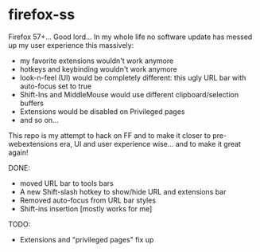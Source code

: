 # firefox-ss

Firefox 57+... Good lord... In my whole life no software update has messed
up my user experience this massively:
- my favorite extensions wouldn't work anymore
- hotkeys and keybinding wouldn't work anymore
- look-n-feel (UI) would be completely different: this ugly URL bar with
auto-focus set to true
- Shift-Ins and MiddleMouse would use different clipboard/selection buffers
- Extensions would be disabled on Privileged pages
- and so on...

This repo is my attempt to hack on FF and to make it closer to
pre-webextensions era, UI and user experience wise... and to make
it great again!

DONE:
- moved URL bar to tools bars
- A new Shift-slash hotkey to show/hide URL and extensions bar
- Removed auto-focus from URL bar styles
- Shift-ins insertion [mostly works for me]

TODO:
- Extensions and "privileged pages" fix up
